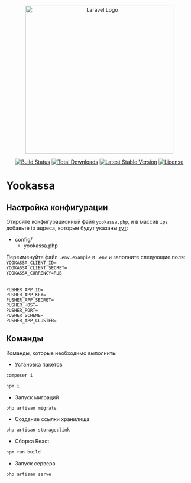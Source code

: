 <p align="center"><a href="https://laravel.com" target="_blank"><img src="https://raw.githubusercontent.com/laravel/art/master/logo-lockup/5%20SVG/2%20CMYK/1%20Full%20Color/laravel-logolockup-cmyk-red.svg" width="400" alt="Laravel Logo"></a></p>

<p align="center">
<a href="https://github.com/laravel/framework/actions"><img src="https://github.com/laravel/framework/workflows/tests/badge.svg" alt="Build Status"></a>
<a href="https://packagist.org/packages/laravel/framework"><img src="https://img.shields.io/packagist/dt/laravel/framework" alt="Total Downloads"></a>
<a href="https://packagist.org/packages/laravel/framework"><img src="https://img.shields.io/packagist/v/laravel/framework" alt="Latest Stable Version"></a>
<a href="https://packagist.org/packages/laravel/framework"><img src="https://img.shields.io/packagist/l/laravel/framework" alt="License"></a>
</p>

# Yookassa

## Настройка конфигурации

Откройте конфигурационный файл `yookassa.php`, и в массив `ips` добавьте ip адреса, которые будут указаны <a href="https://yookassa.ru/developers/using-api/webhooks#ip" target="_blank">тут</a>:
- config/
    - yookassa.php

Переименуйте файл `.env.example` в `.env` и заполните следующие поля:
<br/>`YOOKASSA_CLIENT_ID=`
<br/>`YOOKASSA_CLIENT_SECRET=`
<br/>`YOOKASSA_CURRENCY=RUB`

<br/>`PUSHER_APP_ID=`
<br/>`PUSHER_APP_KEY=`
<br/>`PUSHER_APP_SECRET=`
<br/>`PUSHER_HOST=`
<br/>`PUSHER_PORT=`
<br/>`PUSHER_SCHEME=`
<br/>`PUSHER_APP_CLUSTER=`

## Команды

Команды, которые необходимо выполнить:

- Установка пакетов
```bash
composer i
```
```bash
npm i
```
- Запуск миграций
```bash
php artisan migrate
```
- Создание ссылки хранилища
```bash
php artisan storage:link
```

- Сборка React
```bash
npm run build
```
- Запуск сервера
```bash
php artisan serve
```
